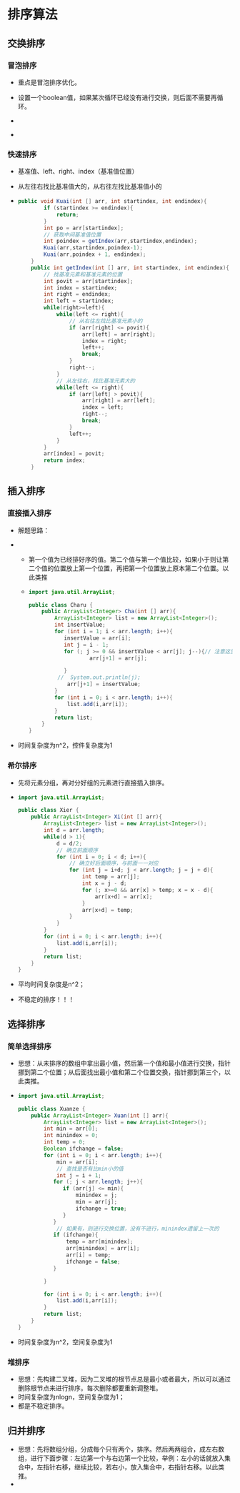 # 排序算法

## 交换排序

### 冒泡排序

- 重点是冒泡排序优化。

- 设置一个boolean值，如果某次循环已经没有进行交换，则后面不需要再循环。

- ```java
  
  ```

- 

### 快速排序

- 基准值、left、right、index（基准值位置）

- 从左往右找比基准值大的，从右往左找比基准值小的

- ```java
  public void Kuai(int [] arr, int startindex, int endindex){
          if (startindex >= endindex){
              return;
          }
          int po = arr[startindex];
          // 获取中间基准值位置
          int poindex = getIndex(arr,startindex,endindex);
          Kuai(arr,startindex,poindex-1);
          Kuai(arr,poindex + 1, endindex);
      }
      public int getIndex(int [] arr, int startindex, int endindex){
          // 找基准元素和基准元素的位置
          int povit = arr[startindex];
          int index = startindex;
          int right = endindex;
          int left = startindex;
          while(right>=left){
              while(left <= right){
                  // 从右往左找比基准元素小的
                  if (arr[right] <= povit){
                      arr[left] = arr[right];
                      index = right;
                      left++;
                      break;
                  }
                  right--;
              }
              // 从左往右，找比基准元素大的
              while(left <= right){
                  if (arr[left] > povit){
                      arr[right] = arr[left];
                      index = left;
                      right--;
                      break;
                  }
                  left++;
              }
          }
          arr[index] = povit;
          return index;
      }
  ```

## 插入排序

### 直接插入排序

- 解题思路：

- + 第一个值为已经排好序的值。第二个值与第一个值比较，如果小于则让第二个值的位置放上第一个位置，再把第一个位置放上原本第二个位置。以此类推

  + ```java
    import java.util.ArrayList;
    
    public class Charu {
        public ArrayList<Integer> Cha(int [] arr){
            ArrayList<Integer> list = new ArrayList<Integer>();
            int insertValue;
            for (int i = 1; i < arr.length; i++){
               insertValue = arr[i];
               int j = i - 1;
               for (; j >= 0 && insertValue < arr[j]; j--){// 注意这里的判断条件，因为for循环先执行j--再执行中间的判断条件，则后面要用j+1
                       arr[j+1] = arr[j];
    
               }
             //  System.out.println(j);
                arr[j+1] = insertValue;
            }
            for (int i = 0; i < arr.length; i++){
                list.add(i,arr[i]);
            }
            return list;
        }
    }
    
    ```

- 时间复杂度为n^2，控件复杂度为1

### 希尔排序

- 先将元素分组，再对分好组的元素进行直接插入排序。

- ```java
  import java.util.ArrayList;
  
  public class Xier {
      public ArrayList<Integer> Xi(int [] arr){
          ArrayList<Integer> list = new ArrayList<Integer>();
          int d = arr.length;
          while(d > 1){
              d = d/2;
              // 确立前面顺序
              for (int i = 0; i < d; i++){
                  // 确立好后面顺序，与前面一一对应
                  for (int j = i+d; j < arr.length; j = j + d){
                      int temp = arr[j];
                      int x = j - d;
                      for (; x>=0 && arr[x] > temp; x = x - d){
                          arr[x+d] = arr[x];
                      }
                      arr[x+d] = temp;
                  }
              }
          }
          for (int i = 0; i < arr.length; i++){
              list.add(i,arr[i]);
          }
          return list;
      }
  }
  
  ```

- 平均时间复杂度是n^2；

- 不稳定的排序！！！

## 选择排序

### 简单选择排序

- 思想：从未排序的数组中拿出最小值，然后第一个值和最小值进行交换，指针挪到第二个位置；从后面找出最小值和第二个位置交换，指针挪到第三个，以此类推。

- ```java
  import java.util.ArrayList;
  
  public class Xuanze {
      public ArrayList<Integer> Xuan(int [] arr){
          ArrayList<Integer> list = new ArrayList<Integer>();
          int min = arr[0];
          int minindex = 0;
          int temp = 0;
          Boolean ifchange = false;
          for (int i = 0; i < arr.length; i++){
              min = arr[i];
              // 查找是否有比min小的值
              int j = i + 1;
             for (; j < arr.length; j++){
                if (arr[j] <= min){
                    minindex = j;
                    min = arr[j];
                    ifchange = true;
                }
             }
              // 如果有，则进行交换位置，没有不进行，minindex遗留上一次的
             if (ifchange){
                 temp = arr[minindex];
                 arr[minindex] = arr[i];
                 arr[i] = temp;
                 ifchange = false;
             }
  
          }
  
          for (int i = 0; i < arr.length; i++){
              list.add(i,arr[i]);
          }
          return list;
      }
  }
  
  ```

- 时间复杂度为n^2，空间复杂度为1

### 堆排序

- 思想：先构建二叉堆，因为二叉堆的根节点总是最小或者最大，所以可以通过删除根节点来进行排序。每次删除都要重新调整堆。
- 时间复杂度为nlogn，空间复杂度为1；
- 都是不稳定排序。

## 归并排序

- 思想：先将数组分组，分成每个只有两个，排序。然后两两组合，成左右数组，进行下面步骤：左边第一个与右边第一个比较，举例：左小的话就放入集合中，左指针右移，继续比较，若右小，放入集合中，右指针右移。以此类推。
- 

